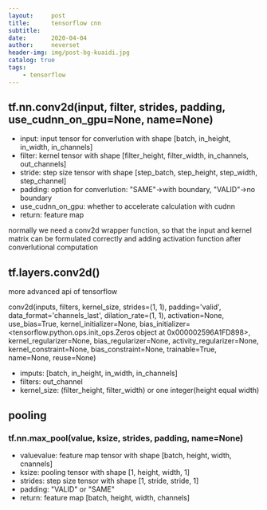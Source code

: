 ```yaml
---
layout:     post
title:      tensorflow cnn
subtitle:   
date:       2020-04-04
author:     neverset
header-img: img/post-bg-kuaidi.jpg
catalog: true
tags:
    - tensorflow
---
```



## tf.nn.conv2d(input, filter, strides, padding, use_cudnn_on_gpu=None, name=None)

* input: input tensor for converlution with shape [batch, in_height, in_width, in_channels]
* filter: kernel tensor with shape [filter_height, filter_width, in_channels, out_channels]
* stride: step size tensor with shape [step_batch, step_height, step_width, step_channel]
* padding: option for converlution: "SAME"->with boundary, "VALID"->no boundary
* use_cudnn_on_gpu: whether to accelerate calculation with cudnn
* return: feature map

normally we need a conv2d wrapper function, so that the input and kernel matrix can be formulated correctly and adding activation function after converlutional computation

## tf.layers.conv2d()
more advanced api of tensorflow

conv2d(inputs, filters, kernel_size, 
    strides=(1, 1), 
    padding='valid', 
    data_format='channels_last', 
    dilation_rate=(1, 1),
    activation=None, 
    use_bias=True, 
    kernel_initializer=None,
    bias_initializer=<tensorflow.python.ops.init_ops.Zeros object at 0x000002596A1FD898>, 
    kernel_regularizer=None,
    bias_regularizer=None, 
    activity_regularizer=None, 
    kernel_constraint=None, 
    bias_constraint=None, 
    trainable=True, 
    name=None,
    reuse=None)
* imputs: [batch, in_height, in_width, in_channels]
* filters: out_channel
* kernel_size: (filter_height, filter_width) or one integer(height equal width)

## pooling

### tf.nn.max_pool(value, ksize, strides, padding, name=None)

* valuevalue: feature map tensor with shape [batch, height, width, cnannels]
* ksize: pooling tensor with shape [1, height, width, 1]
* strides: step size tensor with shape [1, stride, stride, 1]
* padding: "VALID" or "SAME"
* return: feature map [batch, height, width, channels]
